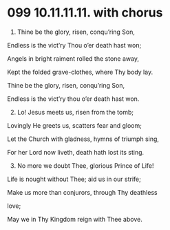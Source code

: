 # 099 10.11.11.11. with chorus

1.  Thine be the glory, risen, conqu’ring Son,

Endless is the vict’ry Thou o’er death hast won;

Angels in bright raiment rolled the stone away,

Kept the folded grave-clothes, where Thy body lay.

Thine be the glory, risen, conqu’ring Son,

Endless is the vict’ry thou o’er death hast won.

2.  Lo! Jesus meets us, risen from the tomb;

Lovingly He greets us, scatters fear and gloom;

Let the Church with gladness, hymns of triumph sing,

For her Lord now liveth, death hath lost its sting.

3.  No more we doubt Thee, glorious Prince of Life!

Life is nought without Thee; aid us in our strife;

Make us more than conjurors, through Thy deathless

love;

May we in Thy Kingdom reign with Thee above.

